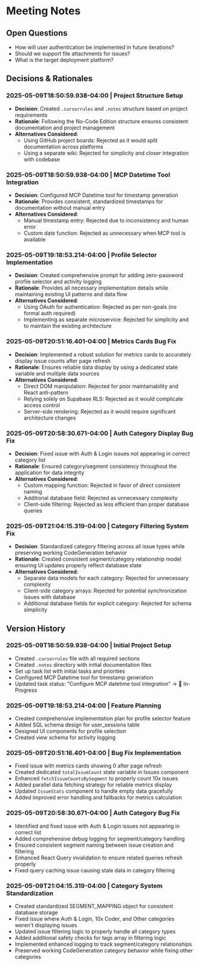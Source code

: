 # Meeting Notes

## Open Questions
- How will user authentication be implemented in future iterations?
- Should we support file attachments for issues?
- What is the target deployment platform?

## Decisions & Rationales

### 2025-05-09T18:50:59.938-04:00 | Project Structure Setup
- **Decision**: Created `.cursorrules` and `.notes` structure based on project requirements
- **Rationale**: Following the No-Code Edition structure ensures consistent documentation and project management
- **Alternatives Considered**:
  - Using GitHub project boards: Rejected as it would split documentation across platforms
  - Using a separate wiki: Rejected for simplicity and closer integration with codebase

### 2025-05-09T18:50:59.938-04:00 | MCP Datetime Tool Integration
- **Decision**: Configured MCP Datetime tool for timestamp generation
- **Rationale**: Provides consistent, standardized timestamps for documentation without manual entry
- **Alternatives Considered**:
  - Manual timestamp entry: Rejected due to inconsistency and human error
  - Custom date function: Rejected as unnecessary when MCP tool is available

### 2025-05-09T19:18:53.214-04:00 | Profile Selector Implementation
- **Decision**: Created comprehensive prompt for adding zero-password profile selector and activity logging
- **Rationale**: Provides all necessary implementation details while maintaining existing UI patterns and data flow
- **Alternatives Considered**:
  - Using OAuth for authentication: Rejected as per non-goals (no formal auth required)
  - Implementing as separate microservice: Rejected for simplicity and to maintain the existing architecture

### 2025-05-09T20:51:16.401-04:00 | Metrics Cards Bug Fix
- **Decision**: Implemented a robust solution for metrics cards to accurately display issue counts after page refresh
- **Rationale**: Ensures reliable data display by using a dedicated state variable and multiple data sources
- **Alternatives Considered**:
  - Direct DOM manipulation: Rejected for poor maintainability and React anti-pattern
  - Relying solely on Supabase RLS: Rejected as it would complicate access control
  - Server-side rendering: Rejected as it would require significant architecture changes

### 2025-05-09T20:58:30.671-04:00 | Auth Category Display Bug Fix
- **Decision**: Fixed issue with Auth & Login issues not appearing in correct category list
- **Rationale**: Ensured category/segment consistency throughout the application for data integrity
- **Alternatives Considered**:
  - Custom mapping function: Rejected in favor of direct consistent naming
  - Additional database field: Rejected as unnecessary complexity
  - Client-side filtering: Rejected as less efficient than proper database queries

### 2025-05-09T21:04:15.319-04:00 | Category Filtering System Fix
- **Decision**: Standardized category filtering across all issue types while preserving working CodeGeneration behavior
- **Rationale**: Created consistent segment/category relationship model ensuring UI updates properly reflect database state
- **Alternatives Considered**:
  - Separate data models for each category: Rejected for unnecessary complexity
  - Client-side category arrays: Rejected for potential synchronization issues with database
  - Additional database fields for explicit category: Rejected for schema simplicity

## Version History

### 2025-05-09T18:50:59.938-04:00 | Initial Project Setup
- Created `.cursorrules` file with all required sections
- Created `.notes` directory with initial documentation files
- Set up task list with initial tasks and priorities
- Configured MCP Datetime tool for timestamp generation
- Updated task status: "Configure MCP datetime tool integration" → 🚧 In-Progress

### 2025-05-09T19:18:53.214-04:00 | Feature Planning
- Created comprehensive implementation plan for profile selector feature
- Added SQL schema design for user_sessions table
- Designed UI components for profile selection
- Created view schema for activity logging 

### 2025-05-09T20:51:16.401-04:00 | Bug Fix Implementation
- Fixed issue with metrics cards showing 0 after page refresh
- Created dedicated `totalIssueCount` state variable in Issues component
- Enhanced `fetchIssueCountsBySegment` to properly count 10x issues
- Added parallel data fetching strategy for reliable metrics display
- Updated `IssueStats` component to handle empty data gracefully
- Added improved error handling and fallbacks for metrics calculation

### 2025-05-09T20:58:30.671-04:00 | Auth Category Bug Fix
- Identified and fixed issue with Auth & Login issues not appearing in correct list
- Added comprehensive debug logging for segment/category handling
- Ensured consistent segment naming between issue creation and filtering
- Enhanced React Query invalidation to ensure related queries refresh properly
- Fixed query caching issue causing stale data in category filtering

### 2025-05-09T21:04:15.319-04:00 | Category System Standardization
- Created standardized SEGMENT_MAPPING object for consistent database storage
- Fixed issue where Auth & Login, 10x Coder, and Other categories weren't displaying issues
- Updated issue filtering logic to properly handle all category types
- Added additional safety checks for tags array in filtering logic
- Implemented enhanced logging to track segment/category relationships
- Preserved working CodeGeneration category behavior while fixing other categories 